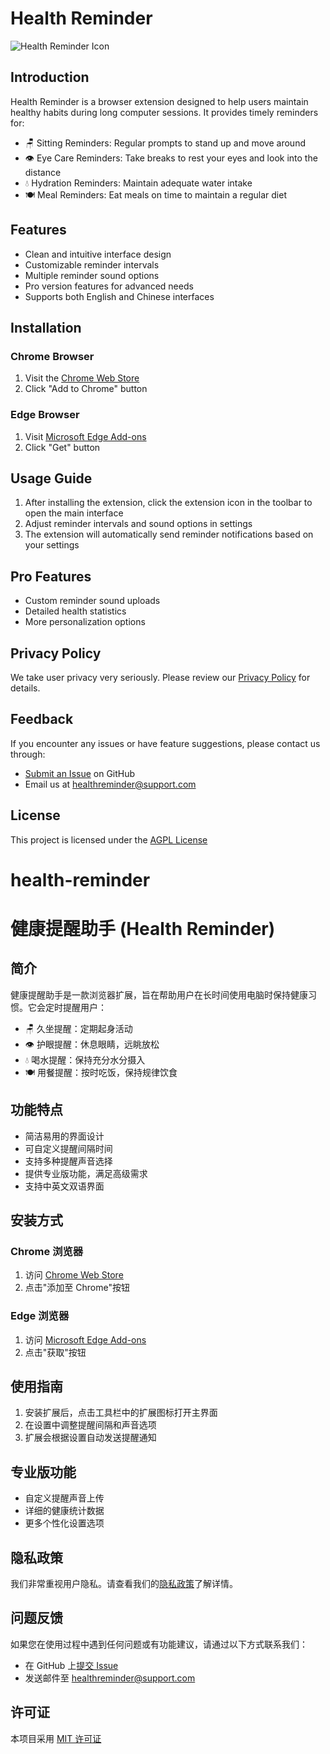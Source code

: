 # Health Reminder

![Health Reminder Icon](images/icon128.png)

## Introduction

Health Reminder is a browser extension designed to help users maintain healthy habits during long computer sessions. It provides timely reminders for:

- 🪑 Sitting Reminders: Regular prompts to stand up and move around
- 👁️ Eye Care Reminders: Take breaks to rest your eyes and look into the distance
- 💧 Hydration Reminders: Maintain adequate water intake
- 🍽️ Meal Reminders: Eat meals on time to maintain a regular diet

## Features

- Clean and intuitive interface design
- Customizable reminder intervals
- Multiple reminder sound options
- Pro version features for advanced needs
- Supports both English and Chinese interfaces

## Installation

### Chrome Browser

1. Visit the [Chrome Web Store](https://chrome.google.com/webstore/detail/health-reminder/[your-extension-ID])
2. Click "Add to Chrome" button

### Edge Browser

1. Visit [Microsoft Edge Add-ons](https://microsoftedge.microsoft.com/addons/detail/[your-extension-ID])
2. Click "Get" button

## Usage Guide

1. After installing the extension, click the extension icon in the toolbar to open the main interface
2. Adjust reminder intervals and sound options in settings
3. The extension will automatically send reminder notifications based on your settings

## Pro Features

- Custom reminder sound uploads
- Detailed health statistics
- More personalization options

## Privacy Policy

We take user privacy very seriously. Please review our [Privacy Policy](https://[your-website]/privacy.html) for details.

## Feedback

If you encounter any issues or have feature suggestions, please contact us through:

- [Submit an Issue](https://github.com/yuanpocket/health-reminder/issues/new) on GitHub
- Email us at [healthreminder@support.com](mailto:healthreminder@support.com)

## License

This project is licensed under the [AGPL License](LICENSE)






# health-reminder
# 健康提醒助手 (Health Reminder)



## 简介

健康提醒助手是一款浏览器扩展，旨在帮助用户在长时间使用电脑时保持健康习惯。它会定时提醒用户：

- 🪑 久坐提醒：定期起身活动
- 👁️ 护眼提醒：休息眼睛，远眺放松
- 💧 喝水提醒：保持充分水分摄入
- 🍽️ 用餐提醒：按时吃饭，保持规律饮食

## 功能特点

- 简洁易用的界面设计
- 可自定义提醒间隔时间
- 支持多种提醒声音选择
- 提供专业版功能，满足高级需求
- 支持中英文双语界面

## 安装方式

### Chrome 浏览器

1. 访问 [Chrome Web Store](https://chrome.google.com/webstore/detail/健康提醒助手/[您的扩展ID])
2. 点击"添加至 Chrome"按钮

### Edge 浏览器

1. 访问 [Microsoft Edge Add-ons](https://microsoftedge.microsoft.com/addons/detail/[您的扩展ID])
2. 点击"获取"按钮

## 使用指南

1. 安装扩展后，点击工具栏中的扩展图标打开主界面
2. 在设置中调整提醒间隔和声音选项
3. 扩展会根据设置自动发送提醒通知

## 专业版功能

- 自定义提醒声音上传
- 详细的健康统计数据
- 更多个性化设置选项

## 隐私政策

我们非常重视用户隐私。请查看我们的[隐私政策](https://[您的网站]/privacy.html)了解详情。

## 问题反馈

如果您在使用过程中遇到任何问题或有功能建议，请通过以下方式联系我们：

- 在 GitHub 上[提交 Issue](https://github.com/yuanpocket/health-reminder/issues/new)
- 发送邮件至 [healthreminder@support.com](mailto:healthreminder@support.com)

## 许可证

本项目采用 [MIT 许可证](LICENSE)
